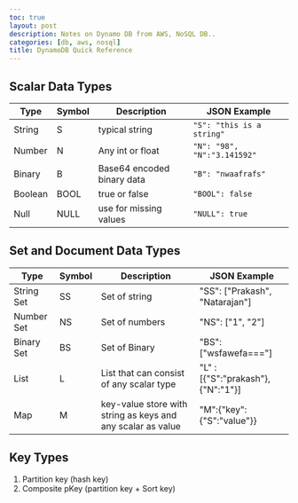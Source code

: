 ```yaml
---
toc: true
layout: post
description: Notes on Dynamo DB from AWS, NoSQL DB..
categories: [db, aws, nosql]
title: DynamoDB Quick Reference
---
```


## Scalar Data Types
|Type|Symbol|Description|JSON Example|
|-|-|-|-|
| String | S  |  typical string | `"S": "this is a string" ` | 
| Number | N | Any int or float  |  `"N": "98", "N":"3.141592" `| 
| Binary | B | Base64 encoded binary data  | `"B": "nwaafrafs"` |
| Boolean | BOOL | true or false  | `"BOOL": false` |
| Null | NULL | use for missing values  | `"NULL": true` | 


## Set and Document Data Types

|Type|Symbol|Description|JSON Example|
|-|-|-|-|
| String Set | SS  | Set of string | "SS": ["Prakash", "Natarajan"] | 
| Number Set | NS | Set of numbers  |  "NS": ["1", "2"] | 
| Binary Set | BS | Set of Binary  | "BS": ["wsfawefa==="] |
| List | L | List that can consist of any scalar type  | "L" : [{"S":"prakash"},{"N":"1"}]|
| Map | M | key-value store with string as keys and any scalar as value  | "M":{"key":{"S":"value"}}| 


## Key Types

1) Partition key (hash key)
2) Composite pKey (partition key + Sort key)
